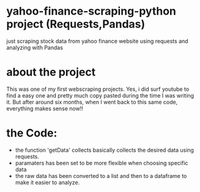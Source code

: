 # yahoo-finance-scraping-python project (Requests,Pandas)
just scraping stock data from yahoo finance website using requests and analyzing with Pandas

# about the project
This was one of my first webscraping projects. Yes, i did surf youtube to find a easy one and pretty much copy pasted during the time I was writing it. But after around six months, when I went back to this same code, everything makes sense now!!

# the Code:
* the function 'getData' collects basically collects the desired data using requests.
* paramaters has been set to be more flexible when choosing specific data
* the raw data has been converted to a list and then to a dataframe to make it easier to analyze.
